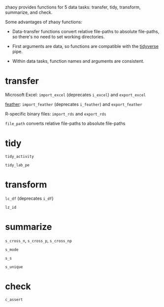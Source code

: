 zhaoy provides functions for 5 data tasks: transfer, tidy, transform, summarize, and check.

Some advantages of zhaoy functions:

- Data-transfer functions convert relative file-paths to absolute file-paths, so there's no need to set working directories.

- First arguments are data, so functions are compatible with the [tidyverse](https://www.tidyverse.org) pipe.

- Within data tasks, function names and arguments are consistent.

# transfer

Microsoft Excel: `import_excel` (deprecates `i_excel`) and `export_excel`

[feather](https://github.com/wesm/feather): `import_feather` (deprecates `i_feather`) and `export_feather`

R-specific binary files: `import_rds` and `export_rds`

`file_path` converts relative file-paths to absolute file-paths

# tidy

`tidy_activity`

`tidy_lab_pe`

# transform

`lc_df` (deprecates `i_df`)

`lz_id`

# summarize

`s_cross_n`, `s_cross_p`, `s_cross_np`

`s_mode`

`s_s`

`s_unique`

# check

`c_assert`